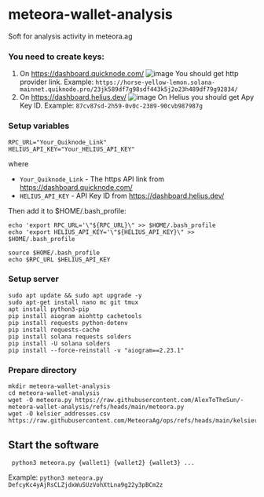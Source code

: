 # meteora-wallet-analysis
Soft for analysis activity in meteora.ag
### You need to create keys:
1) On https://dashboard.quicknode.com/
   ![image](https://github.com/user-attachments/assets/fdecab6e-7f1c-4e3b-b721-6242ec37158e)
You should get http provider link. Example: `https://horse-yellow-lemon.solana-mainnet.quiknode.pro/23jk589df7g98sdf443k5j2o23h489df79g92834/`
3) On https://dashboard.helius.dev/
   ![image](https://github.com/user-attachments/assets/6da0663c-5b07-4883-9796-b503540a5600)
On Helius you should get Apy Key ID. Example: `87cv87sd-2h59-0v0c-2389-90cvb987987g`

### Setup variables
```
RPC_URL="Your_Quiknode_Link"
HELIUS_API_KEY="Your_HELIUS_API_KEY"
```
where
- `Your_Quiknode_Link` - The https API link from  https://dashboard.quicknode.com/ 
- `HELIUS_API_KEY` - API Key ID from https://dashboard.helius.dev/
  
Then add it to $HOME/.bash_profile:
```
echo 'export RPC_URL='\"${RPC_URL}\" >> $HOME/.bash_profile
echo 'export HELIUS_API_KEY='\"${HELIUS_API_KEY}\" >> $HOME/.bash_profile

source $HOME/.bash_profile
echo $RPC_URL $HELIUS_API_KEY
```
### Setup server
```
sudo apt update && sudo apt upgrade -y
sudo apt-get install nano mc git tmux
apt install python3-pip
pip install aiogram aiohttp cachetools
pip install requests python-dotenv
pip install requests-cache
pip install solana requests solders
pip install -U solana solders
pip install --force-reinstall -v "aiogram==2.23.1"
```
### Prepare directory
```
mkdir meteora-wallet-analysis
cd meteora-wallet-analysis
wget -O meteora.py https://raw.githubusercontent.com/AlexToTheSun/-meteora-wallet-analysis/refs/heads/main/meteora.py
wget -O kelsier_addresses.csv https://raw.githubusercontent.com/MeteoraAg/ops/refs/heads/main/kelsier_addresses.csv
```

## Start the software
```
 python3 meteora.py {wallet1} {wallet2} {wallet3} ... 
```
Example: `python3 meteora.py DefcyKc4yAjRsCLZjdxWuSUzVohXtLna9g22y3pBCm2z`
